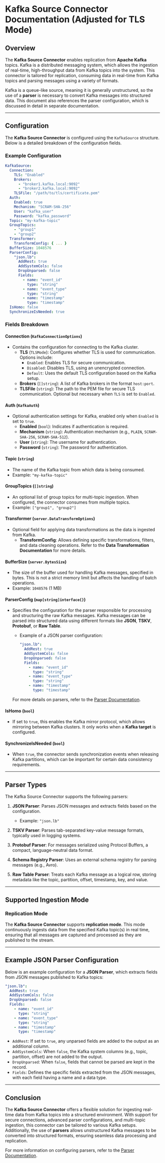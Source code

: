 # Kafka Source Connector Documentation (Adjusted for TLS Mode)

## Overview

The **Kafka Source Connector** enables replication from **Apache Kafka** topics. Kafka is a distributed messaging system, which allows the ingestion of real-time, high-throughput data from Kafka topics into the system. This connector is tailored for replication, consuming data in real-time from Kafka topics and parsing messages using a variety of formats.

Kafka is a queue-like source, meaning it is generally unstructured, so the use of a **parser** is necessary to convert Kafka messages into structured data. This document also references the parser configuration, which is discussed in detail in separate documentation.

---

## Configuration

The **Kafka Source Connector** is configured using the `KafkaSource` structure. Below is a detailed breakdown of the configuration fields.

### Example Configuration

```yaml
KafkaSource:
  Connection:
    TLS: "Enabled"
    Brokers:
      - "broker1.kafka.local:9092"
      - "broker2.kafka.local:9092"
    TLSFile: "/path/to/tls/certificate.pem"
  Auth:
    Enabled: true
    Mechanism: "SCRAM-SHA-256"
    User: "kafka_user"
    Password: "kafka_password"
  Topic: "my-kafka-topic"
  GroupTopics:
    - "group1"
    - "group2"
  Transformer:
    TransformConfig: { ... }
  BufferSize: 1048576
  ParserConfig:
    "json.lb":
      AddRest: true
      AddSystemCols: false
      DropUnparsed: false
      Fields:
        - name: "event_id"
          type: "string"
        - name: "event_type"
          type: "string"
        - name: "timestamp"
          type: "timestamp"
  IsHomo: false
  SynchronizeIsNeeded: true
```

### Fields Breakdown

#### **Connection** (`KafkaConnectionOptions`)
- Contains the configuration for connecting to the Kafka cluster.
    - **TLS** (`TLSMode`): Configures whether TLS is used for communication. Options include:
        - `Enabled`: Enables TLS for secure communication.
        - `Disabled`: Disables TLS, using an unencrypted connection.
        - `Default`: Uses the default TLS configuration based on the Kafka setup.
    - **Brokers** (`[]string`): A list of Kafka brokers in the format `host:port`.
    - **TLSFile** (`string`): The path to the PEM file for secure TLS communication. Optional but necessary when `TLS` is set to `Enabled`.

#### **Auth** (`KafkaAuth`)
- Optional authentication settings for Kafka, enabled only when `Enabled` is set to `true`.
    - **Enabled** (`bool`): Indicates if authentication is required.
    - **Mechanism** (`string`): Authentication mechanism (e.g., `PLAIN`, `SCRAM-SHA-256`, `SCRAM-SHA-512`).
    - **User** (`string`): The username for authentication.
    - **Password** (`string`): The password for authentication.

#### **Topic** (`string`)
- The name of the Kafka topic from which data is being consumed.
- Example: `"my-kafka-topic"`

#### **GroupTopics** (`[]string`)
- An optional list of group topics for multi-topic ingestion. When configured, the connector consumes from multiple topics.
- Example: `["group1", "group2"]`

#### **Transformer** (`server.DataTransformOptions`)
- Optional field for applying data transformations as the data is ingested from Kafka.
    - **TransformConfig**: Allows defining specific transformations, filters, and data cleaning operations. Refer to the **Data Transformation Documentation** for more details.

#### **BufferSize** (`server.BytesSize`)
- The size of the buffer used for handling Kafka messages, specified in bytes. This is not a strict memory limit but affects the handling of batch operations.
- Example: `1048576` (1 MB)

#### **ParserConfig** (`map[string]interface{}`)
- Specifies the configuration for the parser responsible for processing and structuring the raw Kafka messages. Kafka messages can be parsed into structured data using different formats like **JSON**, **TSKV**, **Protobuf**, or **Raw Table**.

    - Example of a JSON parser configuration:
      ```yaml
      "json.lb":
        AddRest: true
        AddSystemCols: false
        DropUnparsed: false
        Fields:
          - name: "event_id"
            type: "string"
          - name: "event_type"
            type: "string"
          - name: "timestamp"
            type: "timestamp"
      ```

  For more details on parsers, refer to the [Parser Documentation](#).

#### **IsHomo** (`bool`)
- If set to `true`, this enables the Kafka mirror protocol, which allows mirroring between Kafka clusters. It only works when a **Kafka target** is configured.

#### **SynchronizeIsNeeded** (`bool`)
- When `true`, the connector sends synchronization events when releasing Kafka partitions, which can be important for certain data consistency requirements.

---

## Parser Types

The Kafka Source Connector supports the following parsers:

1. **JSON Parser**: Parses JSON messages and extracts fields based on the configuration.
    - Example: `"json.lb"`

2. **TSKV Parser**: Parses tab-separated key-value message formats, typically used in logging systems.

3. **Protobuf Parser**: For messages serialized using Protocol Buffers, a compact, language-neutral data format.

4. **Schema Registry Parser**: Uses an external schema registry for parsing messages (e.g., Avro).

5. **Raw Table Parser**: Treats each Kafka message as a logical row, storing metadata like the topic, partition, offset, timestamp, key, and value.

---

## Supported Ingestion Mode

### Replication Mode

The **Kafka Source Connector** supports **replication mode**. This mode continuously ingests data from the specified Kafka topic(s) in real time, ensuring that all messages are captured and processed as they are published to the stream.

---

## Example JSON Parser Configuration

Below is an example configuration for a **JSON Parser**, which extracts fields from JSON messages published to Kafka topics:

```yaml
"json.lb":
  AddRest: true
  AddSystemCols: false
  DropUnparsed: false
  Fields:
    - name: "event_id"
      type: "string"
    - name: "event_type"
      type: "string"
    - name: "timestamp"
      type: "timestamp"
```

- `AddRest`: If set to `true`, any unparsed fields are added to the output as an additional column.
- `AddSystemCols`: When `false`, the Kafka system columns (e.g., topic, partition, offset) are not added to the output.
- `DropUnparsed`: When `false`, fields that cannot be parsed are kept in the record.
- `Fields`: Defines the specific fields extracted from the JSON messages, with each field having a name and a data type.

---

## Conclusion

The **Kafka Source Connector** offers a flexible solution for ingesting real-time data from Kafka topics into a structured environment. With support for secure connections, advanced parser configurations, and multi-topic ingestion, this connector can be tailored to various Kafka setups. Additionally, the use of **parsers** allows unstructured Kafka messages to be converted into structured formats, ensuring seamless data processing and replication.

For more information on configuring parsers, refer to the [Parser Documentation](#).
